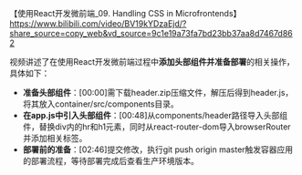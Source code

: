 【使用React开发微前端_09. Handling CSS in Microfrontends】 https://www.bilibili.com/video/BV19kYDzaEjd/?share_source=copy_web&vd_source=9c1e19a73fa7bd23bb37aa8d7467d862



视频讲述了在使用React开发微前端过程中**添加头部组件并准备部署**的相关操作，具体如下：


- **准备头部组件**：[00:00]需下载header.zip压缩文件，解压后得到header.js，将其放入container/src/components目录。
- **在app.js中引入头部组件**：[00:48]从components/header路径导入头部组件，替换div内的hr和h1元素，同时从react-router-dom导入browserRouter并添加相关标签。
- **部署前的准备**：[02:46]提交修改，执行git push origin master触发容器应用的部署流程，等待部署完成后查看生产环境版本。